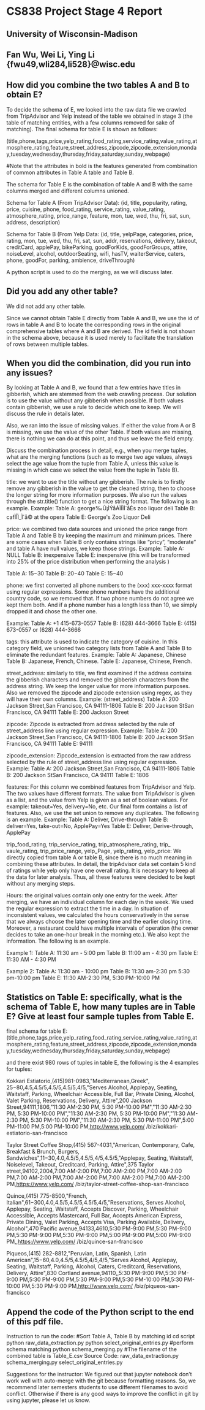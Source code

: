 # CS838 Project Stage 4 Report
## University of Wisconsin-Madison
## Fan Wu, Wei Li, Ying Li    {fwu49,wli284,li528}@wisc.edu

## How did you combine the two tables A and B to obtain E? 
To decide the schema of E, we looked into the raw data file we crawled from TripAdvisor and Yelp instead of the table we obtained in stage 3 (the table of matching entities, with a few columns removed for sake of matching). The final schema for table E is shown as follows:

(title,phone,tags,price,yelp_rating,food_rating,service_rating,value_rating,atmosphere_rating,feature,street_address,zipcode,zipcode_extension,monday,tuesday,wednesday,thursday,friday,saturday,sunday,webpage)

#Note that the attributes in bold is the features generated from combination of common attributes in Table A table and Table B.

The schema for Table E is the combination of table A and B with the same columns merged and different columns unioned.

Schema for Table A (From TripAdvisor Data):
(id, title, popularity, rating, price, cuisine, phone, food_rating, service_rating, value_rating, atmosphere_rating, price_range, feature, mon, tue, wed, thu, fri, sat, sun, address, description)

Schema for Table B (From Yelp Data:
(id, title, yelpPage, categories, price, rating, mon, tue, wed, thu, fri, sat, sun, addr, reservations, delivery, takeout, creditCard, applePay, bikeParking, goodForKids, goodForGroups, attire, noiseLevel, alcohol, outdoorSeating, wifi, hasTV, waiterService, caters, phone, goodFor, parking, ambience, driveThrough)

A python script is used to do the merging, as we will discuss later.

## Did you add any other table? 

We did not add any other table.

Since we cannot obtain Table E directly from Table A and B, we use the id of rows in table A and B to locate the corresponding rows in the original comprehensive tables where A and B are derived. The id field is not shown in the schema above, because it is used merely to facilitate the translation of rows between multiple tables.

## When you did the combination, did you run into any issues?

By looking at Table A and B, we found that a few entries have titles in gibberish, which are stemmed from the web crawling process. Our solution is to use the value without any gibberish when possible. If both values contain gibberish, we use a rule to decide which one to keep. We will discuss the rule in details later.

Also, we ran into the issue of missing values. If either the value from A or B is missing, we use the value of the other Table. If both values are missing, there is nothing we can do at this point, and thus we leave the field empty.

Discuss the combination process in detail, e.g., when you merge tuples, what are the merging functions (such as to merge two age values, always select the age value from the tuple from Table A, unless this value is missing in which case we select the value from the tuple in Table B). 

title: we want to use the title without any gibberish. The rule is to firstly remove any gibberish in the value to get the cleaned string, then to choose the longer string for more information purposes. We also run the values through the str.title() function to get a nice string format. The following is an example.
Example:
Table A: george‰Û¡ÌÝåÁÌÎÌÌ´åÈs zoo liquor deli
Table B: cafÌÎÌ_Ì´å© at the opera
Table E: George's Zoo Liquor Deli

price: we combined two data sources and unioned the price range from Table A and Table B by keeping the maximum and minimum prices. There are some cases when Table B only contains strings like “pricy”, “moderate” and table A have null values, we keep those strings.
	Example:
	Table A: NULL
	Table B: inexpensive
	Table E: inexpensive (this will be transformed into 25% of the price distribution when performing the analysis )

Table A: $15 -$30
	Table B: $20 -$40
	Table E: $15 -$40

phone: we first converted all phone numbers to the (xxx) xxx-xxxx format using regular expressions. Some phone numbers have the additional country code, so we removed that. If two phone numbers do not agree we kept them both. And if a phone number has a length less than 10, we simply dropped it and chose the other one.

Example: 
Table A: +1 415-673-0557
Table B: (628) 444-3666
Table E: (415) 673-0557 or (628) 444-3666

tags: this attribute is used to indicate the category of cuisine. In this category field, we unioned two category lists from Table A and Table B to eliminate the redundant features. 
Example: 
Table A: Japanese, Chinese
Table B: Japanese, French, Chinese.
Table E: Japanese, Chinese, French.

street_address: similarly to title, we first examined if the address contains the gibberish characters and removed the gibberish characters from the address string. We keep the longer value for more information purposes. Also we removed the zipcode and zipcode extension using regex, as they will have their own columns.
Example: (street_address)
Table A: 200 Jackson Street,San Francisco, CA 94111-1806
Table B: 200 Jackson StSan Francisco, CA 94111
Table E: 200 Jackson Street

zipcode: Zipcode is extracted from address selected by the rule of street_address line using regular expression.
Example: 
Table A: 200 Jackson Street,San Francisco, CA 94111-1806
Table B: 200 Jackson StSan Francisco, CA 94111
Table E: 94111

zipcode_extension: Zipcode_extension is extracted from the raw address selected by the rule of street_address line using regular expression.
Example: 
Table A: 200 Jackson Street,San Francisco, CA 94111-1806
Table B: 200 Jackson StSan Francisco, CA 94111
Table E: 1806

features:  For this column we combined features from TripAdvisor and Yelp. The two values have different formats. The value from TripAdvisor is given as a list, and the value from Yelp is given as a set of boolean values. For example: takeout=Yes, delivery=No, etc. Our final form contains a list of features. Also, we use the set union to remove any duplicates. The following is an example.
Example:
	Table A: Deliver, Drive-through
	Table B: deliver=Yes, take-out=No, ApplePay=Yes
	Table E: Deliver, Derive-through, ApplePay

trip_food_rating,  trip_service_rating, trip_atmosphere_rating,  trip_ vaule_rating, trip_price_range, yelp_Page,  yelp_rating, yelp_price: We directly copied from table A or table B, since there is no much meaning in combining these attributes. In detail, the tripAdvisor data set contain 5 kind of ratings while yelp only have one overall rating. It is necessary to keep all the data for later analysis. Thus, all these features were decided to be kept without any merging steps.

Hours: the original values contain only one entry for the week. After merging, we have an individual column for each day in the week. We used the regular expression to extract the time in a day. In situation of inconsistent values, we calculated the hours conservatively in the sense that we always choose the later opening time and the earlier closing time. Moreover, a restaurant could have multiple intervals of operation (the owner decides to take an one-hour break in the morning etc.). We also kept the information. The following is an example.

Example 1:
	Table A: 11:30 am - 5:00 pm
Table B: 11:00 am - 4:30 pm
Table E: 11:30 AM - 4:30 PM

Example 2:
	Table A: 11:30 am - 10:00 pm
Table B: 11:30 am-2:30 pm 5:30 pm-10:00 pm
Table E: 11:30 AM-2:30 PM, 5:30 PM-10:00 PM

## Statistics on Table E: specifically, what is the schema of Table E, how many tuples are in Table E? Give at least four sample tuples from Table E. 
final schema for table E:
(title,phone,tags,price,yelp_rating,food_rating,service_rating,value_rating,atmosphere_rating,feature,street_address,zipcode,zipcode_extension,monday,tuesday,wednesday,thursday,friday,saturday,sunday,webpage)

and there exist 980 rows of tuples in table E, the  following is the 4 examples for tuples:

Kokkari Estiatorio,(415)981-0983,"Mediterranean,Greek", $25-$80,4.5,4.5/5,4.5/5,4.5/5,4/5,"Serves Alcohol, Applepay, Seating, Waitstaff, Parking, Wheelchair Accessible, Full Bar, Private Dining, Alcohol, Valet Parking, Reservations, Delivery, Attire",200 Jackson Street,94111,1806,"11:30 AM-2:30 PM, 5:30 PM-10:00 PM","11:30 AM-2:30 PM, 5:30 PM-10:00 PM","11:30 AM-2:30 PM, 5:30 PM-10:00 PM","11:30 AM-2:30 PM, 5:30 PM-10:00 PM","11:30 AM-2:30 PM, 5:30 PM-11:00 PM",5:00 PM-11:00 PM,5:00 PM-10:00 PM,http://www.yelp.com/ /biz/kokkari-estiatorio-san-francisco

Taylor Street Coffee Shop,(415) 567-4031,"American, Contemporary, Cafe, Breakfast & Brunch, Burgers, Sandwiches",$11-$30,4.0,4.5/5,4.5/5,4/5,4.5/5,"Applepay, Seating, Waitstaff, Noiselevel, Takeout, Creditcard, Parking, Attire",375 Taylor street,94102,2004,7:00 AM-2:00 PM,7:00 AM-2:00 PM,7:00 AM-2:00 PM,7:00 AM-2:00 PM,7:00 AM-2:00 PM,7:00 AM-2:00 PM,7:00 AM-2:00 PM,https://www.yelp.com/ /biz/taylor-street-coffee-shop-san-francisco

Quince,(415) 775-8500,"French, Italian",$61-$300,4.0,4.5/5,4.5/5,4.5/5,4/5,"Reservations, Serves Alcohol, Applepay, Seating, Waitstaff, Accepts Discover, Parking, Wheelchair Accessible, Accepts Mastercard, Full Bar, Accepts American Express, Private Dining, Valet Parking, Accepts Visa, Parking Available, Delivery, Alcohol",470 Pacific avenue,94133,4610,5:30 PM-9:00 PM,5:30 PM-9:00 PM,5:30 PM-9:00 PM,5:30 PM-9:00 PM,5:00 PM-9:00 PM,5:00 PM-9:00 PM,,https://www.yelp.com/ /biz/quince-san-francisco

Piqueos,(415) 282-8812,"Peruvian, Latin, Spanish, Latin American",$15-$60,4.0,4.5/5,4.5/5,4/5,4/5,"Serves Alcohol, Applepay, Seating, Waitstaff, Parking, Alcohol, Caters, Creditcard, Reservations, Delivery, Attire",830 Cortland avenue,94110,,5:30 PM-9:00 PM,5:30 PM-9:00 PM,5:30 PM-9:00 PM,5:30 PM-9:00 PM,5:30 PM-10:00 PM,5:30 PM-10:00 PM,5:30 PM-9:00 PM,http://www.yelp.com/ /biz/piqueos-san-francisco


## Append the code of the Python script to the end of this pdf file. 

Instruction to run the code:
#Sort Table A, Table B by matching id
cd script
python raw_data_extraction.py
python select_original_entries.py
#perform schema matching
python schema_merging.py
#The filename of the combined table is  Table_E.csv
Source Code:
raw_data_extraction.py
schema_merging.py
select_original_entries.py



Suggestions for the instructor:
We figured out that jupyter notebook don’t work well with auto-merge with the git because formatting reasons. So, we recommend later semesters students to use different filenames to avoid conflict. Otherwise if there is any good ways to improve the conflict in git by using jupyter, please let us know.

